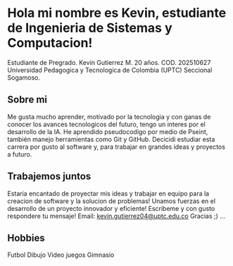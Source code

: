 # Hola mi nombre es Kevin, estudiante de Ingenieria de Sistemas y Computacion!
Estudiante de Pregrado.
Kevin Gutierrez M.
20 años.
COD. 202510627
Universidad Pedagogica y Tecnologica de Colombia (UPTC)
Seccional Sogamoso.
## Sobre mi
Me gusta mucho aprender, motivado por la tecnologia y con ganas de conocer los avances tecnologicos del futuro, tengo un interes por el desarrollo de la IA.
He aprendido pseudocodigo por medio de Pseint, también manejo herramientas como Git y GitHub.
Decicidi estudiar esta carrera por gusto al software y, para trabajar en grandes ideas y proyectos a futuro.
## Trabajemos juntos
Estaria encantado de proyectar mis ideas y trabajar en equipo para la creacion de software y la solucion de problemas!
Unamos fuerzas en el desarrollo de un proyecto innovador y eficiente!
Escribeme y con gusto respondere tu mensaje!
Email: kevin.gutierrez04@uptc.edu.co
Gracias ;)
...
## Hobbies
Futbol
Dibujo
Video juegos
Gimnasio
